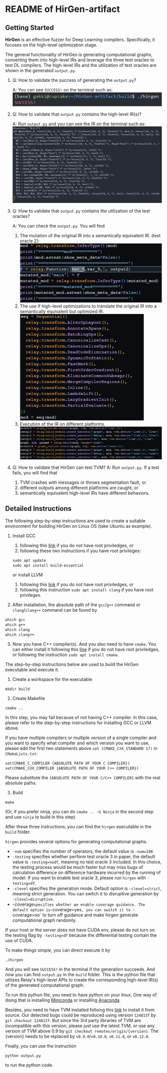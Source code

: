 # README of HirGen-artifact 

## Getting Started

**HirGen** is an effective fuzzer for Deep Learning compilers. Specifically, it focuses on the high-level optimization stage.

The general functionality of HirGen is generating computational graphs, converting them into high-level IRs and leverage the three test oracles to test DL compilers.
The high-level IRs and the utilization of test oracles are shown in the generated `output.py`.

1. Q: How to validate the success of generating the `output.py`?
   
   A: You can see `SUCCESS!` on the terminal such as:
   ![](Figure/1.png)
  
2. Q: How to validate that `output.py` contains the high-level IR(s)?

   A: Run `output.py` and you can see the IR on the terminal such as:
   ![](Figure/2.png)

3. Q: How to validate that `output.py` contains the utilization of the test oracles?

   A: You can check the `output.py`. You will find

   1) The mutation of the original IR into a semantically equivalent IR. (test oracle 2):
   ![](Figure/3.png)
   2) The use if high-level optimizations to translate the original IR into a semantically equivalent but optimized IR.
   ![](Figure/4.png)
   3) Execution of the IR on different platforms.
   ![](Figure/5.png)

4. Q: How to validate that HirGen can test TVM?
   A: Run `output.py`. If a test fails, you will find that
      1) TVM crashes with messages or throws segmentation fault, or
      2) different outputs among different platforms are caught, or
      3) semantically equivalent high-level IRs have different behaviors.
         


## Detailed Instructions

The following step-by-step instructions are used to create a suitable environment for building HirGen on Linux OS (take Ubuntu as example).

1. Install GCC 

    1) following this [link](https://gcc.gnu.org/install/) if you do not have root priviledges, or
    2) following these two instructions if you have root privileges:
    ```
    sudo apt update
    sudo apt install build-essential
    ```
    
    or install LLVM 
    1) following this [link](https://llvm.org/docs/GettingStarted.html) if you do not have root priviledges, or
    2) following this instruction `sudo apt install clang` if you have root privileges.

2. After installation, the absolute path of the `gcc`/`g++` command or `clang`/`clang++` command can be found by
```
which gcc
which g++
which clang
which clang++
```

3. Now you have C++ compiler(s). And you also need to have `cmake`. You can either install it following this [line](https://cmake.org/install/) if you do not have root priviledges, or following the instruction `sudo apt install cmake`.

The step-by-step instructions below are used to build the HirGen executable and execute it.

1. Create a workspace for the executable
```
mkdir build
```

2. Create Makefile
```
cmake ..
```
In this step, you may fail because of not having C++ compiler. In this case, please refer to the step-by-step instructions for installing GCC or LLVM above.

If you have multiple compilers or multiple version of a single compiler and you want to specify what compiler and which version you want to use, please add the first two statements above `set (CMAKE_CXX_STANDARD 17)` in `CMakeLists.txt`:
```
set(CMAKE_C_COMPILER {ABSOLUTE PATH OF YOUR C COMPILER})
set(CMAKE_CXX_COMPILER {ABSOLUTE PATH OF YOUR C++ COMPILER})
```
Please substitute the `{ABSOLUTE PATH OF YOUR C/C++ COMPILER}` with the real absolute paths.

3. Build
```
make
```
(Or, if you prefer ninja, you can do `cmake .. -G Ninja` in the second step and use `ninja` to build in this step)

After these three instructions, you can find the `hirgen` executable in the `build` folder.

`hirgen` provides several options for generating computational graphs.
  + `-num` specifies the number of operators, the default value is `-num=100`
  + `-testing` specifies whether perform test oracle 3 in paper, the default value is `-testing=nodf`, meaning no test oracle 3 included. In this choice, the testing process would be much faster but may miss bugs of calculation difference on difference hardware incurred by the running of model. If you want to enable test oracle 3, please run `hirgen` with `-testing=df`.
  + `-clevel` specifies the generation mode. Default option is `-clevel=strict`, meaning strict generation. You can switch it to disruptive generation by `-clevel=disruptive`.
  + -coverage` specifies whether we enable coverage guidance. The default option is `-coverage=yes`, you can switch it to `-coverage=no` to turn off guidance and make hirgen generate computational graph randomly.

If your host or the server does not have CUDA env, please do not turn on the testing flag by `-testing=df` because the differential testing contain the use of CUDA.

To make things simple, you can direct execute it by 
```
./hirgen
```
And you will see `SUCCESS!` in the terminal if the generation succeeds. And now you can find `output.py` in the `build` folder. This is the python file that utilizes Relay's high-level APIs to create the corresponding high-level IR(s) of the generated computational graph. 

To run this python file, you need to have python on your linux. One way of doing that is installing [Miniconda](https://docs.conda.io/en/latest/miniconda.html) or installing [Anaconda](https://docs.anaconda.com/free/anaconda/install/linux/).

Besides, you need to have TVM installed
folloing this [link](https://tvm.apache.org/docs/install/from_source.html) to install it from source.
Our detected bugs could be reproduced using version `124813f` by `git checkout 124813f`. But since the 3rd party libraries of TVM are incompatible with this version, please just use the latest TVM, or use any version of TVM above 0.9 by `git checkout remotes/origin/{version}`. The {version} needs to be replaced by `v0.9.0`/`v0.10.0`, `v0.11.0`, or `v0.12.0`.

Finally, you can use the instruction
```
python output.py 
```
to run the python code.
